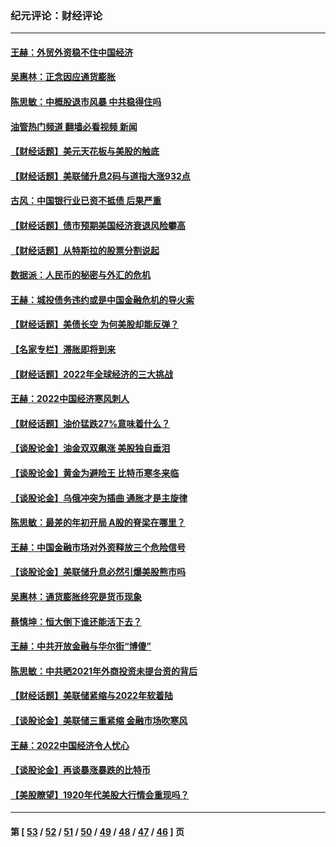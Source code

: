 ### 纪元评论：财经评论
---
#### [王赫：外贸外资稳不住中国经济](../../pages/nsc1026/n13753933.md?06250330) 
#### [吴惠林：正念因应通货膨胀](../../pages/nsc1026/n13750350.md?06250330) 
#### [陈思敏：中概股退市风暴 中共稳得住吗](../../pages/nsc1026/n13738978.md?06250330) 
#### [油管热门频道 翻墙必看视频 新闻](ok?06250330)
#### [【财经话题】美元天花板与美股的触底](../../pages/nsc1026/n13736495.md?06250330) 
#### [【财经话题】美联储升息2码与道指大涨932点](../../pages/nsc1026/n13727377.md?06250330) 
#### [古风：中国银行业已资不抵债 后果严重](../../pages/nsc1026/n13726111.md?06250330) 
#### [【财经话题】债市预期美国经济衰退风险攀高](../../pages/nsc1026/n13698043.md?06250330) 
#### [【财经话题】从特斯拉的股票分割说起](../../pages/nsc1026/n13679733.md?06250330) 
#### [数据派：人民币的秘密与外汇的危机](../../pages/nsc1026/n13667092.md?06250330) 
#### [王赫：城投债务违约或是中国金融危机的导火索](../../pages/nsc1026/n13665322.md?06250330) 
#### [【财经话题】美债长空 为何美股却能反弹？](../../pages/nsc1026/n13665895.md?06250330) 
#### [【名家专栏】滞胀即将到来](../../pages/nsc1026/n13658171.md?06250330) 
#### [【财经话题】2022年全球经济的三大挑战](../../pages/nsc1026/n13654423.md?06250330) 
#### [王赫：2022中国经济寒风刺人](../../pages/nsc1026/n13651403.md?06250330) 
#### [【财经话题】油价猛跌27%意味着什么？](../../pages/nsc1026/n13648767.md?06250330) 
#### [【谈股论金】油金双双飙涨 美股独自垂泪](../../pages/nsc1026/n13631742.md?06250330) 
#### [【谈股论金】黄金为避险王 比特币寒冬来临](../../pages/nsc1026/n13600406.md?06250330) 
#### [【谈股论金】乌俄冲突为插曲 通胀才是主旋律](../../pages/nsc1026/n13576797.md?06250330) 
#### [陈思敏：最差的年初开局 A股的脊梁在哪里？](../../pages/nsc1026/n13558359.md?06250330) 
#### [王赫：中国金融市场对外资释放三个危险信号](../../pages/nsc1026/n13546389.md?06250330) 
#### [【谈股论金】美联储升息必然引爆美股熊市吗](../../pages/nsc1026/n13519194.md?06250330) 
#### [吴惠林：通货膨胀终究是货币现象](../../pages/nsc1026/n13512979.md?06250330) 
#### [蔡慎坤：恒大倒下谁还能活下去？](../../pages/nsc1026/n13501831.md?06250330) 
#### [王赫：中共开放金融与华尔街“博傻”](../../pages/nsc1026/n13501138.md?06250330) 
#### [陈思敏：中共晒2021年外商投资未提台资的背后](../../pages/nsc1026/n13501057.md?06250330) 
#### [【财经话题】美联储紧缩与2022年软着陆](../../pages/nsc1026/n13498354.md?06250330) 
#### [【谈股论金】美联储三重紧缩 金融市场吹寒风](../../pages/nsc1026/n13487202.md?06250330) 
#### [王赫：2022中国经济令人忧心](../../pages/nsc1026/n13480433.md?06250330) 
#### [【谈股论金】再谈暴涨暴跌的比特币](../../pages/nsc1026/n13428036.md?06250330) 
#### [【美股瞭望】1920年代美股大行情会重现吗？](../../pages/nsc1026/n13425425.md?06250330) 

---
#### 第 [ [53](./53.md?06250330) / [52](./52.md?06250330) / [51](./51.md?06250330) / [50](./50.md?06250330) / [49](./49.md?06250330) / [48](./48.md?06250330) / [47](./47.md?06250330) / [46](./46.md?06250330) ] 页
